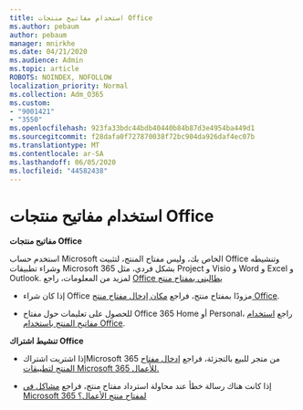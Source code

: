 ```yaml
---
title: استخدام مفاتيح منتجات Office
ms.author: pebaum
author: pebaum
manager: mnirkhe
ms.date: 04/21/2020
ms.audience: Admin
ms.topic: article
ROBOTS: NOINDEX, NOFOLLOW
localization_priority: Normal
ms.collection: Adm_O365
ms.custom:
- "9001421"
- "3550"
ms.openlocfilehash: 923fa33bdc44bdb40440b84b87d3e4954ba449d1
ms.sourcegitcommit: f28dafa0f727870038f72bc904da926daf4ec07b
ms.translationtype: MT
ms.contentlocale: ar-SA
ms.lasthandoff: 06/05/2020
ms.locfileid: "44582438"
---
```

# <a name="using-office-product-keys"></a>استخدام مفاتيح منتجات Office

**مفاتيح منتجات Office**

استخدم حساب Microsoft الخاص بك، وليس مفتاح المنتج، لتثبيت Office وتنشيطه وشراء تطبيقات Microsoft 365 بشكل فردي، مثل Project و Visio و Word و Excel و Outlook. لمزيد من المعلومات، راجع [Office يطالبني بمفتاح منتج](https://support.office.com/article/12a5763a-d45c-4685-8c95-a44500213759?ui=en-US&rs=en-US&ad=US#bkmk_promptforpkey)

- إذا كان شراء Office مزودًا بمفتاح منتج، فراجع [مكان إدخال مفتاح منتج Office](https://support.office.com/article/Where-to-enter-your-Office-product-key-0a82e5ae-739e-4b92-a6f4-2ec780c185db).

- للحصول على تعليمات حول مفتاح Office 365 Home أو Personal، راجع [استخدام مفاتيح المنتج باستخدام Office](https://support.office.com/article/using-product-keys-with-office-12a5763a-d45c-4685-8c95-a44500213759).

**تنشيط اشتراك Office** 

- إذا اشتريت اشتراكMicrosoft 365 من متجر للبيع بالتجزئة، فراجع [إدخال مفتاح المنتج لتطبيقات Microsoft 365 للأعمال.](https://docs.microsoft.com/microsoft-365/commerce/enter-your-product-key)

- إذا كانت هناك رسالة خطأ عند محاولة استرداد مفتاح منتج، فراجع [مشاكل في Microsoft 365 لمفتاح منتج الأعمال؟](https://docs.microsoft.com/microsoft-365/commerce/product-key-errors-and-solutions)
